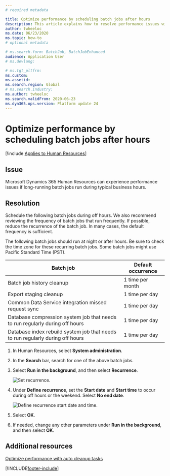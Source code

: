 ```yaml
---
# required metadata

title: Optimize performance by scheduling batch jobs after hours
description: This article explains how to resolve performance issues with Microsoft Dynamics 365 Human Resources by scheduling long-running batch jobs after hours.
author: twheeloc
ms.date: 06/23/2020
ms.topic: how-to
# optional metadata

# ms.search.form: BatchJob, BatchJobEnhanced
audience: Application User
# ms.devlang: 

# ms.tgt_pltfrm: 
ms.custom: 
ms.assetid: 
ms.search.region: Global
# ms.search.industry: 
ms.author: twheeloc
ms.search.validFrom: 2020-06-23
ms.dyn365.ops.version: Platform update 24
---
```



# Optimize performance by scheduling batch jobs after hours

[!include [Applies to Human Resources](../includes/applies-to-hr.md)]



## Issue

Microsoft Dynamics 365 Human Resources can experience performance issues if long-running batch jobs run during typical business hours.

## Resolution

Schedule the following batch jobs during off hours. We also recommend reviewing the frequency of batch jobs that run frequently. If possible, reduce the recurrence of the batch job. In many cases, the default frequency is sufficient.

The following batch jobs should run at night or after hours. Be sure to check the time zone for these recurring batch jobs. Some batch jobs might use Pacific Standard Time (PST).

| Batch job | Default occurrence |
| --- | --- |
| Batch job history cleanup | 1 time per month |
| Export staging cleanup | 1 time per day |
| Common Data Service integration missed request sync | 1 time per day |
| Database compression system job that needs to run regularly during off hours | 1 time per day |
| Database index rebuild system job that needs to run regularly during off hours | 1 time per day |

1. In Human Resources, select **System administration**.

2. In the **Search** bar, search for one of the above batch jobs.

3. Select **Run in the background**, and then select **Recurrence**.

   ![Set recurrence.](media/talent-batch-history-cleanup-recurrence.png)

4. Under **Define recurrence**, set the **Start date** and **Start time** to occur during off hours or the weekend. Select **No end date**. 

   ![Define recurrence start date and time.](media/talent-batch-history-cleanup-define-recurrence.png)

5. Select **OK**.

6. If needed, change any other parameters under **Run in the background**, and then select **OK**.

## Additional resources

[Optimize performance with auto cleanup tasks](hr-admin-troubleshooting-batch-history.md)


[!INCLUDE[footer-include](../includes/footer-banner.md)]
